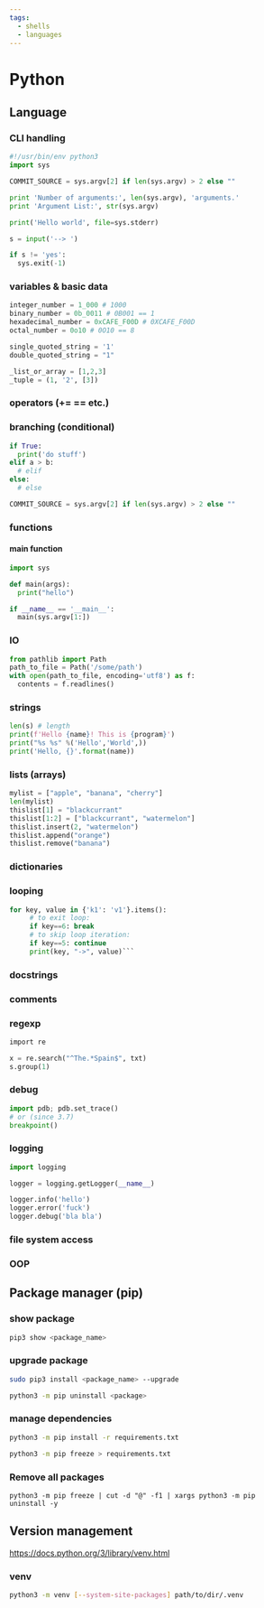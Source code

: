 ```yaml
---
tags:
  - shells
  - languages
---
```

# Python

## Language

### CLI handling
```python
#!/usr/bin/env python3
import sys

COMMIT_SOURCE = sys.argv[2] if len(sys.argv) > 2 else ""

print 'Number of arguments:', len(sys.argv), 'arguments.'
print 'Argument List:', str(sys.argv)

print('Hello world', file=sys.stderr)

s = input('--> ')

if s != 'yes':
  sys.exit(-1)
```

### variables & basic data

```python
integer_number = 1_000 # 1000
binary_number = 0b_0011 # 0B001 == 1
hexadecimal_number = 0xCAFE_F00D # 0XCAFE_F00D
octal_number = 0o10 # 0O10 == 8

single_quoted_string = '1'
double_quoted_string = "1"

_list_or_array = [1,2,3]
_tuple = (1, '2', [3])
```

### operators (+= == etc.)

### branching (conditional)
```python
if True:
  print('do stuff')
elif a > b:
  # elif
else:
  # else

COMMIT_SOURCE = sys.argv[2] if len(sys.argv) > 2 else ""

```

### functions

#### main function

```python
import sys

def main(args):
  print("hello")

if __name__ == '__main__':
  main(sys.argv[1:])
```

### IO

```python
from pathlib import Path
path_to_file = Path('/some/path')
with open(path_to_file, encoding='utf8') as f:
  contents = f.readlines()
```

### strings

```python
len(s) # length
print(f'Hello {name}! This is {program}')
print("%s %s" %('Hello','World',))
print('Hello, {}'.format(name))
```
### lists (arrays)

```python
mylist = ["apple", "banana", "cherry"]
len(mylist)
thislist[1] = "blackcurrant"
thislist[1:2] = ["blackcurrant", "watermelon"]
thislist.insert(2, "watermelon")
thislist.append("orange")
thislist.remove("banana")
```

### dictionaries

### looping

```python
for key, value in {'k1': 'v1'}.items():
     # to exit loop:
     if key==6: break
     # to skip loop iteration:
     if key==5: continue
     print(key, "->", value)```
```


### docstrings

### comments

### regexp
```python
import re

x = re.search("^The.*Spain$", txt)
s.group(1)
```

### debug

```python
import pdb; pdb.set_trace()
# or (since 3.7)
breakpoint()
```

### logging

```python
import logging

logger = logging.getLogger(__name__)

logger.info('hello')
logger.error('fuck')
logger.debug('bla bla')
```
### file system access
### OOP
## Package manager (pip)

### show package

```bash
pip3 show <package_name>
```

### upgrade package

```bash
sudo pip3 install <package_name> --upgrade
```

```bash
python3 -m pip uninstall <package>
```

### manage dependencies

```bash
python3 -m pip install -r requirements.txt
```

```bash
python3 -m pip freeze > requirements.txt
```

### Remove all packages
```sh-session
python3 -m pip freeze | cut -d "@" -f1 | xargs python3 -m pip uninstall -y
```

## Version management

https://docs.python.org/3/library/venv.html

### venv

```bash
python3 -m venv [--system-site-packages] path/to/dir/.venv
```
